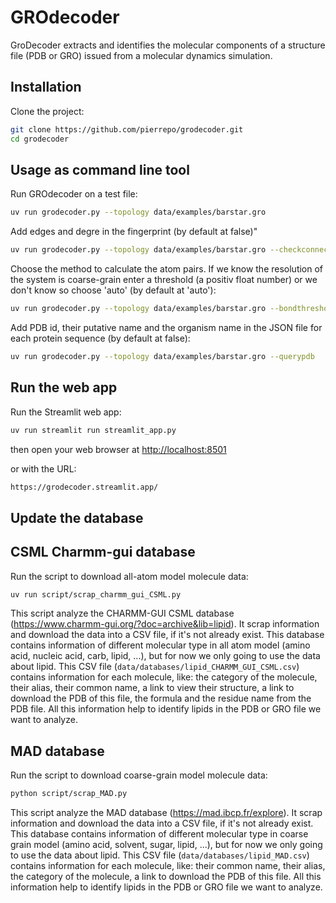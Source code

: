 # GROdecoder

GroDecoder extracts and identifies the molecular components of a structure file (PDB or GRO) issued from a molecular dynamics simulation. 

## Installation

Clone the project:

```bash
git clone https://github.com/pierrepo/grodecoder.git
cd grodecoder
```

## Usage as command line tool

Run GROdecoder on a test file:

```bash
uv run grodecoder.py --topology data/examples/barstar.gro
```

Add edges and degre in the fingerprint (by default at false)"

```bash
uv run grodecoder.py --topology data/examples/barstar.gro --checkconnectivity
```

Choose the method to calculate the atom pairs. If we know the resolution of the system is coarse-grain enter a threshold (a positiv float number) or we don't know so choose 'auto' (by default at 'auto'): 

```bash
uv run grodecoder.py --topology data/examples/barstar.gro --bondthreshold [auto or a threshold]
```

Add PDB id, their putative name and the organism name in the JSON file for each protein sequence (by default at false):

```bash
uv run grodecoder.py --topology data/examples/barstar.gro --querypdb
```

## Run the web app

Run the Streamlit web app:

```bash
uv run streamlit run streamlit_app.py
```

then open your web browser at <http://localhost:8501>

or with the URL:

```bash
https://grodecoder.streamlit.app/
```

## Update the database
## CSML Charmm-gui database
Run the script to download all-atom model molecule data:

```bash
uv run script/scrap_charmm_gui_CSML.py
```
This script analyze the CHARMM-GUI CSML database (https://www.charmm-gui.org/?doc=archive&lib=lipid). It scrap information and download the data into a CSV file, if it's not already exist. This database contains information of different molecular type in all atom model (amino acid, nucleic acid, carb, lipid, ...), but for now we only going to use the data about lipid.
This CSV file (`data/databases/lipid_CHARMM_GUI_CSML.csv`) contains information for each molecule, like: the category of the molecule, their alias, their common name, a link to view their structure, a link to download the PDB of this file, the formula and the residue name from the PDB file. All this information help to identify lipids in the PDB or GRO file we want to analyze.


## MAD database

Run the script to download coarse-grain model molecule data: 

```bash
python script/scrap_MAD.py
```

This script analyze the MAD database (https://mad.ibcp.fr/explore). It scrap information and download the data into a CSV file, if it's not already exist. This database contains information of different molecular type in coarse grain model (amino acid, solvent, sugar, lipid, ...), but for now we only going to use the data about lipid.
This CSV file (`data/databases/lipid_MAD.csv`) contains information for each molecule, like: their common name, their alias, the category of the molecule, a link to download the PDB of this file. All this information help to identify lipids in the PDB or GRO file we want to analyze.
